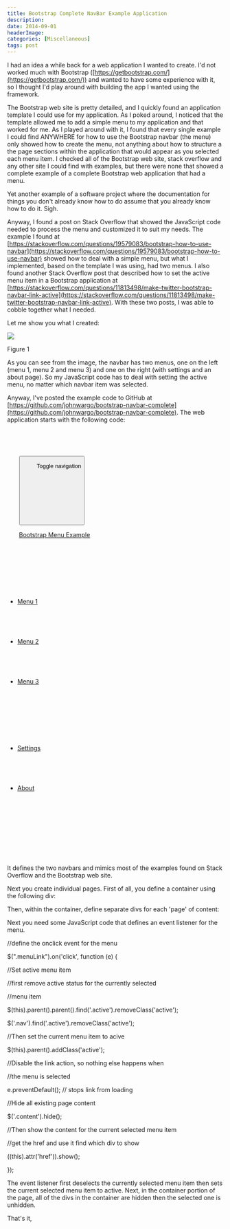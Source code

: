 ```yaml
---
title: Bootstrap Complete NavBar Example Application
description: 
date: 2014-09-01
headerImage: 
categories: [Miscellaneous]
tags: post
---
```


I had an idea a while back for a web application I wanted to create. I'd not worked much with Bootstrap ([https://getbootstrap.com/](https://getbootstrap.com/)) and wanted to have some experience with it, so I thought I'd play around with building the app I wanted using the framework.

The Bootstrap web site is pretty detailed, and I quickly found an application template I could use for my application. As I poked around, I noticed that the template allowed me to add a simple menu to my application and that worked for me. As I played around with it, I found that every single example I could find ANYWHERE for how to use the Bootstrap navbar (the menu) only showed how to create the menu, not anything about how to structure a the page sections within the application that would appear as you selected each menu item. I checked all of the Bootstrap web site, stack overflow and any other site I could find with examples, but there were none that showed a complete example of a complete Bootstrap web application that had a menu.

Yet another example of a software project where the documentation for things you don't already know how to do assume that you already know how to do it. Sigh.

Anyway, I found a post on Stack Overflow that showed the JavaScript code needed to process the menu and customized it to suit my needs. The example I found at [https://stackoverflow.com/questions/19579083/bootstrap-how-to-use-navbar](https://stackoverflow.com/questions/19579083/bootstrap-how-to-use-navbar) showed how to deal with a simple menu, but what I implemented, based on the template I was using, had two menus. I also found another Stack Overflow post that described how to set the active menu item in a Bootstrap application at [https://stackoverflow.com/questions/11813498/make-twitter-bootstrap-navbar-link-active](https://stackoverflow.com/questions/11813498/make-twitter-bootstrap-navbar-link-active). With these two posts, I was able to cobble together what I needed.

Let me show you what I created:

![](/images/2014/bootstrap1.png)

Figure 1

As you can see from the image, the navbar has two menus, one on the left (menu 1, menu 2 and menu 3) and one on the right (with settings and an about page). So my JavaScript code has to deal with setting the active menu, no matter which navbar item was selected.

Anyway, I've posted the example code to GitHub at [https://github.com/johnwargo/bootstrap-navbar-complete](https://github.com/johnwargo/bootstrap-navbar-complete). The web application starts with the following code:

<!-- Fixed navbar -->

 <div role="navigation">

   <div class="container">

     <div class="navbar-header">

       <button type="button" data-toggle="collapse" data-target=".navbar-collapse">

         <span class="sr-only">Toggle navigation</span>

          <span class="icon-bar"></span>

         <span class="icon-bar"></span>

         <span class="icon-bar"></span>

       </button>

       <a class="navbar-brand" href="#about">Bootstrap Menu Example</a>

     </div>

     <div class="collapse navbar-collapse">

       <ul class="nav navbar-nav">

         <li><a class="menuLink" href="#menu1"><span class="glyphicon glyphicon-compressed"></span> Menu 1</a>

         </li>

         <li><a class="menuLink" href="#menu2"><span class="glyphicon glyphicon-tasks"></span> Menu 2</a>

         </li>

         <li><a class="menuLink" href="#menu3"><span class="glyphicon glyphicon-play-circle"></span> Menu 3</a>

         </li>

       </ul>

       <ul class="nav navbar-nav navbar-right">

         <li><a class="menuLink" href="#settings"><span class="glyphicon glyphicon-cog"></span> Settings</a>

         </li>

         <li class="active"><a href="#about"><span></span> About</a>

         </li>

       </ul>

     </div>

     <!--/.nav-collapse -->

   </div>

 </div>

It defines the two navbars and mimics most of the examples found on Stack Overflow and the Bootstrap web site.

Next you create individual pages. First of all, you define a container using the following div:

<div class="container">

</div>

Then, within the container, define separate divs for each 'page' of content:

<div class="content" id="menu1" hidden="true">

<div>

 <h1>Menu 1</h1>

</div>

<p>This is some content for the Menu 1 page.</p>'

</div>

Next you need some JavaScript code that defines an event listener for the menu.

//define the onclick event for the menu

$(".menuLink").on('click', function (e) {

//Set active menu item

//first remove active status for the currently selected

//menu item

$(this).parent().parent().find('.active').removeClass('active');

$('.nav').find('.active').removeClass('active');

//Then set the current menu item to acive

$(this).parent().addClass('active');

//Disable the link action, so nothing else happens when

//the menu is selected

e.preventDefault(); // stops link from loading

//Hide all existing page content

$('.content').hide();

//Then show the content for the current selected menu item

//get the href and use it find which div to show

$($(this).attr('href')).show();

});

The event listener first deselects the currently selected menu item then sets the current selected menu item to active. Next, in the container portion of the page, all of the divs in the container are hidden then the selected one is unhidden.

That's it,